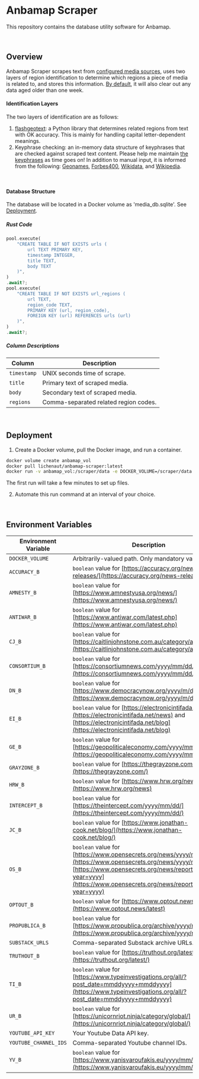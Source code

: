 # Anbamap Scraper

This repository contains the database utility software for Anbamap.

&nbsp;

## Overview

Anbamap Scraper scrapes text from [configured media sources](#environment-variables), uses two layers of region identification to determine which regions a piece of media is related to, and stores this information. [By default](#environment-variables), it will also clear out any data aged older than one week.

#### Identification Layers

The two layers of identification are as follows:

1. [flashgeotext](https://github.com/iwpnd/flashgeotext): a Python library that determines related regions from text with OK accuracy. This is mainly for handling capital letter-dependent meanings.
2. Keyphrase checking: an in-memory data structure of keyphrases that are checked against scraped text content. Please help me maintain [the keyphrases](https://github.com/lichenaut/anbamap-scraper/blob/main/src/scrape/region.rs) as time goes on! In addition to manual input, it is informed from the following: [Geonames](https://download.geonames.org/export/dump/), [Forbes400](https://forbes400.onrender.com/api/forbes400/getAllBillionaires), [Wikidata](https://www.wikidata.org/wiki/Wikidata:Main_Page), and [Wikipedia](https://en.wikipedia.org/w/api.php?action=query&prop=revisions&rvprop=content&rvslots=main&format=json&titles=List_of_largest_private_non-governmental_companies_by_revenue).

&nbsp;

#### Database Structure

The database will be located in a Docker volume as 'media_db.sqlite'. See [Deployment](#deployment).

##### Rust Code

```rust
pool.execute(
    "CREATE TABLE IF NOT EXISTS urls (
        url TEXT PRIMARY KEY,
        timestamp INTEGER,
        title TEXT,
        body TEXT
    )",
)
.await?;
pool.execute(
    "CREATE TABLE IF NOT EXISTS url_regions (
        url TEXT,
        region_code TEXT,
        PRIMARY KEY (url, region_code),
        FOREIGN KEY (url) REFERENCES urls (url)
    )",
)
.await?;
```

##### Column Descriptions

| Column      | Description                           |
| ----------- | ------------------------------------- |
| `timestamp` | UNIX seconds time of scrape.          |
| `title`     | Primary text of scraped media.        |
| `body`      | Secondary text of scraped media.      |
| `regions`   | Comma-separated related region codes. |

&nbsp;

## Deployment

1. Create a Docker volume, pull the Docker image, and run a container.

```bash
docker volume create anbamap_vol
docker pull lichenaut/anbamap-scraper:latest
docker run -v anbamap_vol:/scraper/data -e DOCKER_VOLUME=/scraper/data image-id
```

The first run will take a few minutes to set up files.

2. Automate this run command at an interval of your choice.

&nbsp;

## Environment Variables

| Environment Variable  | Description                                                                                                                                                                                                           |
| --------------------- | --------------------------------------------------------------------------------------------------------------------------------------------------------------------------------------------------------------------- |
| `DOCKER_VOLUME`       | Arbitrarily-valued path. Only mandatory variable.                                                                                                                                                                     |
| `ACCURACY_B`          | `boolean` value for [https://accuracy.org/news-releases/](https://accuracy.org/news-releases/)                                                                                                                        |
| `AMNESTY_B`           | `boolean` value for [https://www.amnestyusa.org/news/](https://www.amnestyusa.org/news/)                                                                                                                              |
| `ANTIWAR_B`           | `boolean` value for [https://www.antiwar.com/latest.php](https://www.antiwar.com/latest.php)                                                                                                                          |
| `CJ_B`                | `boolean` value for [https://caitlinjohnstone.com.au/category/article/](https://caitlinjohnstone.com.au/category/article/)                                                                                            |
| `CONSORTIUM_B`        | `boolean` value for [https://consortiumnews.com/yyyy/mm/dd/](https://consortiumnews.com/yyyy/mm/dd/)                                                                                                                  |
| `DN_B`                | `boolean` value for [https://www.democracynow.org/yyyy/m/d/headlines](https://www.democracynow.org/yyyy/m/d/headlines)                                                                                                |
| `EI_B`                | `boolean` value for [https://electronicintifada.net/news](https://electronicintifada.net/news) and [https://electronicintifada.net/blog](https://electronicintifada.net/blog)                                         |
| `GE_B`                | `boolean` value for [https://geopoliticaleconomy.com/yyyy/mm/dd/](https://geopoliticaleconomy.com/yyyy/mm/dd/)                                                                                                        |
| `GRAYZONE_B`          | `boolean` value for [https://thegrayzone.com/](https://thegrayzone.com/)                                                                                                                                              |
| `HRW_B`               | `boolean` value for [https://www.hrw.org/news](https://www.hrw.org/news)                                                                                                                                              |
| `INTERCEPT_B`         | `boolean` value for [https://theintercept.com/yyyy/mm/dd/](https://theintercept.com/yyyy/mm/dd/)                                                                                                                      |
| `JC_B`                | `boolean` value for [https://www.jonathan-cook.net/blog/](https://www.jonathan-cook.net/blog/)                                                                                                                        |
| `OS_B`                | `boolean` value for [https://www.opensecrets.org/news/yyyy/mm](https://www.opensecrets.org/news/yyyy/mm) and [https://www.opensecrets.org/news/reports?year=yyyy](https://www.opensecrets.org/news/reports?year=yyyy) |
| `OPTOUT_B`            | `boolean` value for [https://www.optout.news/latest](https://www.optout.news/latest)                                                                                                                                  |
| `PROPUBLICA_B`        | `boolean` value for [https://www.propublica.org/archive/yyyy/mm](https://www.propublica.org/archive/yyyy/mm)                                                                                                          |
| `SUBSTACK_URLS`       | Comma-separated Substack archive URLs.                                                                                                                                                                                |
| `TRUTHOUT_B`          | `boolean` value for [https://truthout.org/latest/](https://truthout.org/latest/)                                                                                                                                      |
| `TI_B`                | `boolean` value for [https://www.typeinvestigations.org/all/?post_date=mmddyyyy+mmddyyyy](https://www.typeinvestigations.org/all/?post_date=mmddyyyy+mmddyyyy)                                                        |
| `UR_B`                | `boolean` value for [https://unicornriot.ninja/category/global/](https://unicornriot.ninja/category/global/)                                                                                                          |
| `YOUTUBE_API_KEY`     | Your Youtube Data API key.                                                                                                                                                                                            |
| `YOUTUBE_CHANNEL_IDS` | Comma-separated Youtube channel IDs.                                                                                                                                                                                  |
| `YV_B`                | `boolean` value for [https://www.yanisvaroufakis.eu/yyyy/mm/dd/](https://www.yanisvaroufakis.eu/yyyy/mm/dd/)                                                                                                          |
